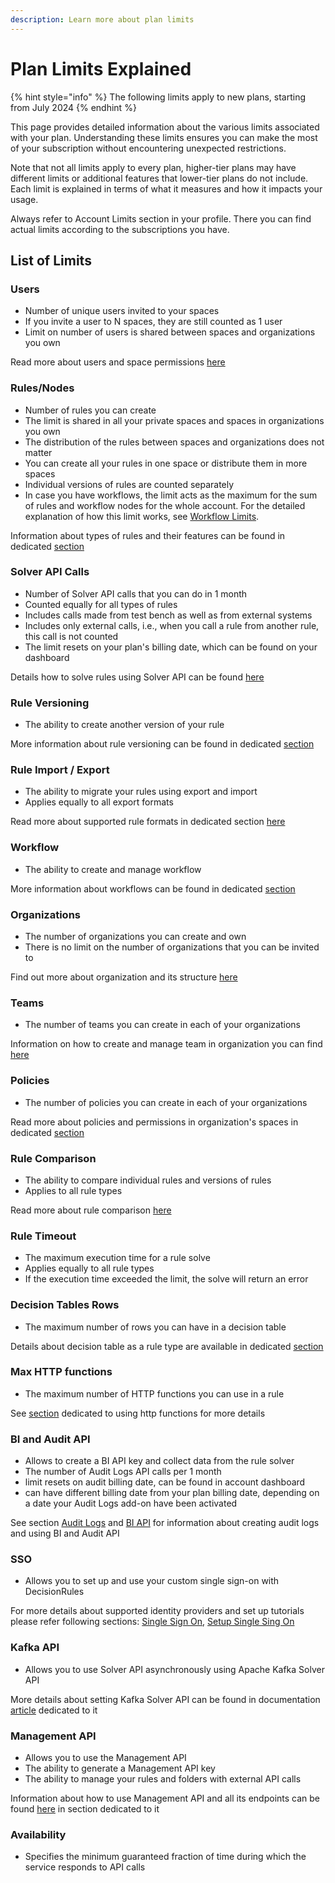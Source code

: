 ```yaml
---
description: Learn more about plan limits
---
```


# Plan Limits Explained

{% hint style="info" %}
The following limits apply to new plans, starting from July 2024
{% endhint %}

This page provides detailed information about the various limits associated with your plan. Understanding these limits ensures you can make the most of your subscription without encountering unexpected restrictions.

Note that not all limits apply to every plan, higher-tier plans may have different limits or additional features that lower-tier plans do not include. Each limit is explained in terms of what it measures and how it impacts your usage.

Always refer to Account Limits section in your profile. There you can find actual limits according to the subscriptions you have.

## List of Limits

### Users

* Number of unique users invited to your spaces
* If you invite a user to N spaces, they are still counted as 1 user
* Limit on number of users is shared between spaces and organizations you own

Read more about users and space permissions [here](../teamwork/users-and-roles.md)

### Rules/Nodes

* Number of rules you can create
* The limit is shared in all your private spaces and spaces in organizations you own
* The distribution of the rules between spaces and organizations does not matter
* You can create all your rules in one space or distribute them in more spaces
* Individual versions of rules are counted separately
* In case you have workflows, the limit acts as the maximum for the sum of rules and workflow nodes for the whole account. For the detailed explanation of how this limit works, see [Workflow Limits](../workflow/workflow-limits.md).

Information about types of rules and their features can be found in dedicated [section](https://app.gitbook.com/s/2kePaAlhzmPFZTjuxdCY/rule-types)

### Solver API Calls

* Number of Solver API calls that you can do in 1 month
* Counted equally for all types of rules
* Includes calls made from test bench as well as from external systems
* Includes only external calls, i.e., when you call a rule from another rule, this call is not counted
* The limit resets on your plan's billing date, which can be found on your dashboard

Details how to solve rules using Solver API can be found [here](../api/rule-solver-api.md)

### Rule Versioning

* The ability to create another version of your rule

More information about rule versioning can be found in dedicated [section](../other/versioning.md)

### Rule Import / Export

* The ability to migrate your rules using export and import
* Applies equally to all export formats

Read more about supported rule formats in dedicated section [here](https://app.gitbook.com/s/2kePaAlhzmPFZTjuxdCY/rules/export-and-import-of-the-rules)

### Workflow

* The ability to create and manage workflow

More information about workflows can be found in dedicated [section](broken-reference)

### Organizations

* The number of organizations you can create and own
* There is no limit on the number of organizations that you can be invited to

Find out more about organization and its structure [here](broken-reference)

### Teams

* The number of teams you can create in each of your organizations

Information on how to create and manage team in organization you can find [here](../organizations/structure/teams.md)

### Policies

* The number of policies you can create in each of your organizations

Read more about policies and permissions in organization's spaces in dedicated [section](../organizations/structure/policies.md)

### Rule Comparison

* The ability to compare individual rules and versions of rules
* Applies to all rule types

Read more about rule comparison [here](../other/rule-comparison/)

### Rule Timeout

* The maximum execution time for a rule solve
* Applies equally to all rule types
* If the execution time exceeded the limit, the solve will return an error

### Decision Tables Rows

* The maximum number of rows you can have in a decision table

Details about decision table as a rule type are available in dedicated [section](https://app.gitbook.com/s/2kePaAlhzmPFZTjuxdCY/rule-types/decision-tables)

### Max HTTP functions

* The maximum number of HTTP functions you can use in a rule

See [section](../decision-tables/operators/functions/integration-functions.md#http-functions) dedicated to using http functions for more details

### BI and Audit API

* Allows to create a BI API key and collect data from the rule solver
* The number of Audit Logs API calls per 1 month
* limit resets on audit billing date, can be found in account dashboard
* can have different billing date from your plan billing date, depending on a date your Audit Logs add-on have been activated

See section [Audit Logs](../business-intelligence/audit-logs.md) and [BI API](../api/bi-api/) for information about creating audit logs and using BI and Audit API

### SSO

* Allows you to set up and use your custom single sign-on with DecisionRules

For more details about supported identity providers and set up tutorials please refer following sections: [Single Sign On](../other/single-sign-on-sso.md), [Setup Single Sing On ](../on-premise-docker/setting-up-sso/)

### Kafka API

* Allows you to use Solver API asynchronously using Apache Kafka Solver API

More details about setting Kafka Solver API can be found in documentation [article](../api/apache-kafka-solver-api.md) dedicated to it

### Management API

* Allows you to use the Management API
* The ability to generate a Management API key&#x20;
* The ability to manage your rules and folders with external API calls

Information about how to use Management API and all its endpoints can be found [here](../api/management-api.md) in section dedicated to it

### Availability

* Specifies the minimum guaranteed fraction of time during which the service responds to API calls



